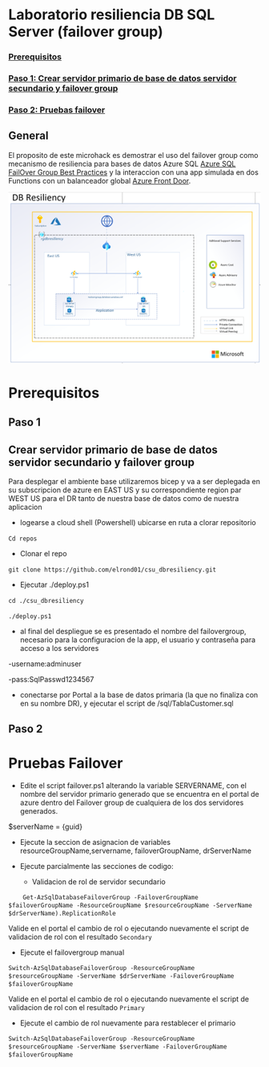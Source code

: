 # Laboratorio resiliencia DB SQL Server (failover group)

### [Prerequisitos](#prerequisitos)

### [Paso 1: Crear servidor primario de base de datos servidor secundario y failover group](#paso-1)

### [Paso 2: Pruebas failover](#paso-2)

## General
El proposito de este microhack es demostrar el uso del failover group como mecanismo de resiliencia para bases de datos Azure SQL [Azure SQL FailOver Group Best Practices](https://learn.microsoft.com/en-us/azure/azure-sql/database/auto-failover-group-sql-db?view=azuresql&tabs=azure-powershell) y la interaccion con una app simulada en dos Functions con un balanceador global [Azure Front Door](https://learn.microsoft.com/es-es/azure/frontdoor/front-door-overview).

![image](img/architecture.png)

# Prerequisitos

## Paso 1
## Crear servidor primario de base de datos servidor secundario y failover group

Para desplegar el ambiente base utilizaremos bicep y va a ser deplegada en su subscripcion de azure en EAST US y su correspondiente region par WEST US para el DR tanto de nuestra base de datos como de nuestra aplicacion

- logearse a cloud shell (Powershell) ubicarse en ruta a clorar repositorio

`Cd repos`

- Clonar el repo 

`git clone https://github.com/elrond01/csu_dbresiliency.git`

- Ejecutar ./deploy.ps1

`cd ./csu_dbresiliency`

`./deploy.ps1`

- al final del despliegue se es presentado el nombre del failovergroup, necesario para la configuracion de la app, el usuario y contraseña para acceso a los servidores

-username:adminuser

-pass:SqlPasswd1234567

- conectarse por Portal a la base de datos primaria (la que no finaliza con en su nombre DR), y ejecutar el script de /sql/TablaCustomer.sql

## Paso 2
# Pruebas Failover

- Edite el script failover.ps1 alterando la variable SERVERNAME, con el nombre del servidor primario generado que se encuentra en el portal de azure dentro del Failover group de cualquiera de los dos servidores generados.

$serverName = {guid}

- Ejecute la seccion de asignacion de variables resourceGroupName,servername, failoverGroupName, drServerName

- Ejecute parcialmente las secciones de codigo:
  - Validacion de rol de servidor secundario

```
    Get-AzSqlDatabaseFailoverGroup -FailoverGroupName $failoverGroupName -ResourceGroupName $resourceGroupName -ServerName $drServerName).ReplicationRole
```

  
Valide en el portal el cambio de rol o ejecutando nuevamente el script de validacion de rol con el resultado `Secondary`

- Ejecute el failovergroup manual

```
Switch-AzSqlDatabaseFailoverGroup -ResourceGroupName $resourceGroupName -ServerName $drServerName -FailoverGroupName $failoverGroupName
```
  
Valide en el portal el cambio de rol o ejecutando nuevamente el script de validacion de rol con el resultado `Primary`

- Ejecute el cambio de rol nuevamente para restablecer el primario

```
Switch-AzSqlDatabaseFailoverGroup -ResourceGroupName $resourceGroupName -ServerName $serverName -FailoverGroupName $failoverGroupName
```
